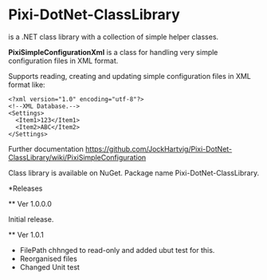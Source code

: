 # Pixi-DotNet-ClassLibrary

is a .NET class library with a collection of simple helper classes.

**PixiSimpleConfigurationXml** is a class for handling very simple configuration files in XML format.  

Supports reading, creating and updating simple configuration files in XML format like:
````
<?xml version="1.0" encoding="utf-8"?>
<!--XML Database.-->
<Settings>
  <Item1>123</Item1>
  <Item2>ABC</Item2>
</Settings>
````
Further documentation https://github.com/JockHartvig/Pixi-DotNet-ClassLibrary/wiki/PixiSimpleConfiguration

Class library is available on NuGet.
Package name Pixi-DotNet-ClassLibrary.

*Releases

** Ver 1.0.0.0

Initial release.

** Ver 1.0.1
- FilePath chhnged to read-only and added ubut test for this.
- Reorganised files
- Changed Unit test

